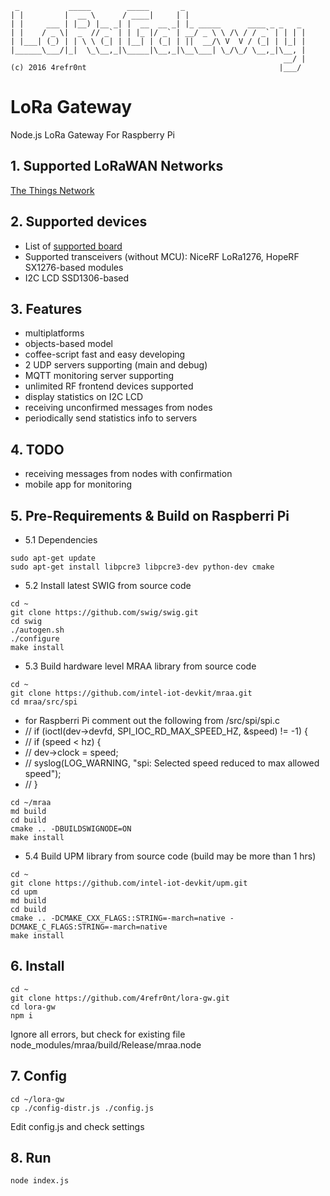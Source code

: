 ```
 _           _____        _____       _
| |         |  __ \      / ____|     | |
| |     ___ | |__) |__ _| |  __  __ _| |_ _____      ____ _ _   _
| |    / _ \|  _  // _` | | |_ |/ _` | __/ _ \ \ /\ / / _` | | | |
| |___| (_) | | \ \ (_| | |__| | (_| | ||  __/\ V  V / (_| | |_| |
|______\___/|_|  \_\__,_|\_____|\__,_|\__\___| \_/\_/ \__,_|\__, |
                                                             __/ |
(c) 2016 4refr0nt                                           |___/
```
# LoRa Gateway
Node.js LoRa Gateway For Raspberry Pi

## 1. Supported LoRaWAN Networks
[The Things Network](http://thethingsnetwork.org/)

## 2. Supported devices
* List of [supported board](https://github.com/intel-iot-devkit/mraa#supported-boards)
* Supported transceivers (without MCU): NiceRF LoRa1276, HopeRF SX1276-based modules
* I2C LCD SSD1306-based

## 3. Features
* multiplatforms
* objects-based model
* coffee-script fast and easy developing
* 2 UDP servers supporting (main and debug)
* MQTT monitoring server supporting
* unlimited RF frontend devices supported
* display statistics on I2C LCD
* receiving unconfirmed messages from nodes
* periodically send statistics info to servers

## 4. TODO
* receiving messages from nodes with confirmation
* mobile app for monitoring

## 5. Pre-Requirements & Build on Raspberri Pi
* 5.1 Dependencies
```
sudo apt-get update
sudo apt-get install libpcre3 libpcre3-dev python-dev cmake
```
* 5.2 Install latest SWIG from source code
```
cd ~
git clone https://github.com/swig/swig.git
cd swig
./autogen.sh
./configure
make install
```
* 5.3 Build hardware level MRAA library from source code
```
cd ~
git clone https://github.com/intel-iot-devkit/mraa.git
cd mraa/src/spi
```
* for Raspberri Pi comment out the following from /src/spi/spi.c
* // if (ioctl(dev->devfd, SPI_IOC_RD_MAX_SPEED_HZ, &speed) != -1) {
* // if (speed < hz) {
* // dev->clock = speed;
* // syslog(LOG_WARNING, "spi: Selected speed reduced to max allowed speed");
* // }
```
cd ~/mraa
md build
cd build
cmake .. -DBUILDSWIGNODE=ON
make install
```
* 5.4 Build UPM library from source code (build may be more than 1 hrs)
```
cd ~
git clone https://github.com/intel-iot-devkit/upm.git
cd upm
md build
cd build
cmake .. -DCMAKE_CXX_FLAGS::STRING=-march=native -DCMAKE_C_FLAGS:STRING=-march=native
make install
```
## 6. Install
```
cd ~
git clone https://github.com/4refr0nt/lora-gw.git
cd lora-gw
npm i
```
Ignore all errors, but check for existing file node_modules/mraa/build/Release/mraa.node
## 7. Config
```
cd ~/lora-gw
cp ./config-distr.js ./config.js
```
Edit config.js and check settings
## 8. Run
```
node index.js
```
